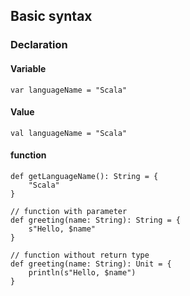 ## Basic syntax

### Declaration

#### Variable
```
var languageName = "Scala"
```

#### Value
```
val languageName = "Scala"
```

#### function
```
def getLanguageName(): String = {
    "Scala"
}

// function with parameter
def greeting(name: String): String = {
    s"Hello, $name"
}

// function without return type
def greeting(name: String): Unit = {
    println(s"Hello, $name")
}
```